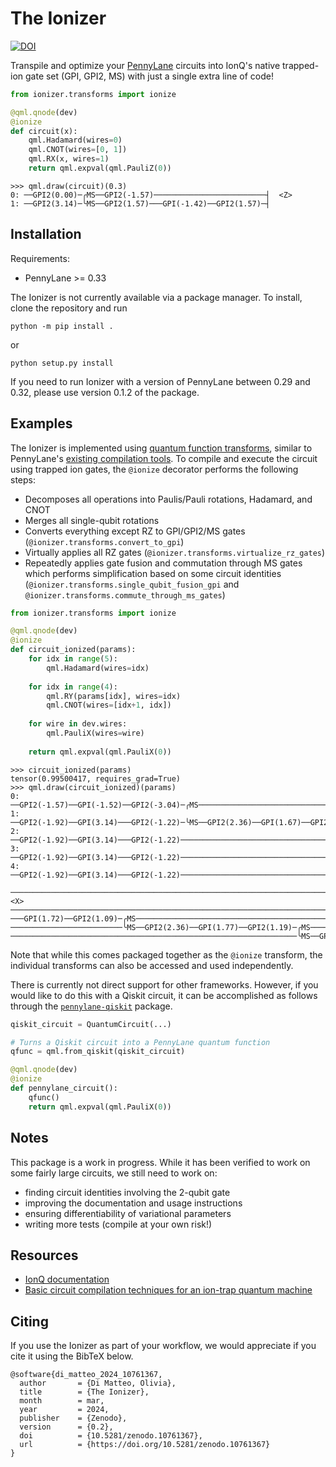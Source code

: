 # The Ionizer

[![DOI](https://zenodo.org/badge/DOI/10.5281/zenodo.10761367.svg)](https://doi.org/10.5281/zenodo.10761367)

Transpile and optimize your [PennyLane](https://github.com/pennylaneai/pennylane) circuits into
IonQ's native trapped-ion gate set (GPI, GPI2, MS) with just a single extra line
of code!

```python
from ionizer.transforms import ionize

@qml.qnode(dev)
@ionize
def circuit(x): 
    qml.Hadamard(wires=0)
    qml.CNOT(wires=[0, 1])
    qml.RX(x, wires=1)
    return qml.expval(qml.PauliZ(0))
```

```pycon
>>> qml.draw(circuit)(0.3)
0: ──GPI2(0.00)─╭MS──GPI2(-1.57)─────────────────────────┤  <Z>
1: ──GPI2(3.14)─╰MS──GPI2(1.57)───GPI(-1.42)──GPI2(1.57)─┤     
```


## Installation

Requirements:
 * PennyLane >= 0.33

The Ionizer is not currently available via a package manager. To install, clone the repository and run

```
python -m pip install .
```

or

```
python setup.py install
```

If you need to run Ionizer with a version of PennyLane between 0.29 and 0.32,
please use version 0.1.2 of the package.

## Examples

The Ionizer is implemented using [quantum function
transforms](https://arxiv.org/abs/2202.13414), similar to PennyLane's [existing
compilation
tools](https://docs.pennylane.ai/en/stable/introduction/compiling_circuits.html). To
compile and execute the circuit using trapped ion gates, the
``@ionize`` decorator  performs the following steps:

 * Decomposes all operations into Paulis/Pauli rotations, Hadamard, and CNOT 
 * Merges all single-qubit rotations
 * Converts everything except RZ to GPI/GPI2/MS gates (`@ionizer.transforms.convert_to_gpi`)
 * Virtually applies all RZ gates (`@ionizer.transforms.virtualize_rz_gates`)
 * Repeatedly applies gate fusion and commutation through MS gates which performs simplification based on some circuit identities (`@ionizer.transforms.single_qubit_fusion_gpi` and `@ionizer.transforms.commute_through_ms_gates`)

```python
from ionizer.transforms import ionize

@qml.qnode(dev)
@ionize
def circuit_ionized(params):
    for idx in range(5):
        qml.Hadamard(wires=idx)
        
    for idx in range(4):
        qml.RY(params[idx], wires=idx)
        qml.CNOT(wires=[idx+1, idx])
        
    for wire in dev.wires:
        qml.PauliX(wires=wire)
        
    return qml.expval(qml.PauliX(0))
```

```pycon
>>> circuit_ionized(params)
tensor(0.99500417, requires_grad=True)
>>> qml.draw(circuit_ionized)(params)
0: ──GPI2(-1.57)──GPI(-1.52)──GPI2(-3.04)─╭MS───────────────────────────────────────────────────
1: ──GPI2(-1.92)──GPI(3.14)───GPI2(-1.22)─╰MS──GPI2(2.36)──GPI(1.67)──GPI2(0.99)─╭MS────────────
2: ──GPI2(-1.92)──GPI(3.14)───GPI2(-1.22)────────────────────────────────────────╰MS──GPI2(2.36)
3: ──GPI2(-1.92)──GPI(3.14)───GPI2(-1.22)───────────────────────────────────────────────────────
4: ──GPI2(-1.92)──GPI(3.14)───GPI2(-1.22)───────────────────────────────────────────────────────

────────────────────────────────────────────────────────────────────────────────────────────┤  <X>
────────────────────────────────────────────────────────────────────────────────────────────┤
───GPI(1.72)──GPI2(1.09)─╭MS────────────────────────────────────────────────────────────────┤
─────────────────────────╰MS──GPI2(2.36)──GPI(1.77)──GPI2(1.19)─╭MS─────────────────────────┤
────────────────────────────────────────────────────────────────╰MS──GPI2(0.00)──GPI2(1.57)─┤

```

Note that while this comes packaged together as the ``@ionize`` transform, the
individual transforms can also be accessed and used independently.

There is currently not direct support for other frameworks. However, if you would like to do this with a Qiskit circuit, it can be accomplished as follows through the [`pennylane-qiskit`](https://github.com/PennyLaneAI/pennylane-qiskit) package.

```python
qiskit_circuit = QuantumCircuit(...)

# Turns a Qiskit circuit into a PennyLane quantum function
qfunc = qml.from_qiskit(qiskit_circuit)

@qml.qnode(dev)
@ionize
def pennylane_circuit():
    qfunc()
    return qml.expval(qml.PauliX(0))
```


## Notes

This package is a work in progress. While it has been verified to work on some
fairly large circuits, we still need to work on:
 * finding circuit identities involving the 2-qubit gate
 * improving the documentation and usage instructions
 * ensuring differentiability of variational parameters
 * writing more tests (compile at your own risk!)


## Resources

 * [IonQ documentation](https://ionq.com/docs/getting-started-with-native-gates)
 * [Basic circuit compilation techniques for an ion-trap quantum machine](https://arxiv.org/abs/1603.07678)
   
 ## Citing

 If you use the Ionizer as part of your workflow, we would appreciate if you cite it using the BibTeX below.

```
@software{di_matteo_2024_10761367,
  author       = {Di Matteo, Olivia},
  title        = {The Ionizer},
  month        = mar,
  year         = 2024,
  publisher    = {Zenodo},
  version      = {0.2},
  doi          = {10.5281/zenodo.10761367},
  url          = {https://doi.org/10.5281/zenodo.10761367}
}
```

